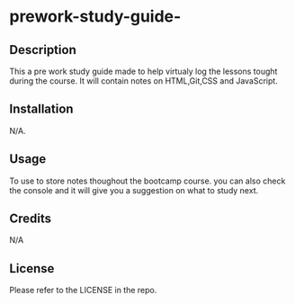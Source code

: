 # prework-study-guide-

## Description

This a pre work study guide made to help virtualy log the lessons tought during the course.
It will contain notes on HTML,Git,CSS and JavaScript.


## Installation

N/A.

## Usage

To use to store notes thoughout the bootcamp course. you can also check the console and it will give you a suggestion on what to study next.

## Credits

N/A
## License

Please refer to the LICENSE in the repo.
